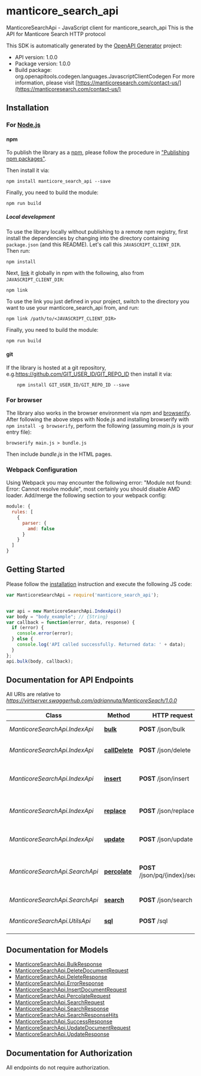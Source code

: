 # manticore_search_api

ManticoreSearchApi - JavaScript client for manticore_search_api
This is the API for Manticore Search HTTP protocol

This SDK is automatically generated by the [OpenAPI Generator](https://openapi-generator.tech) project:

- API version: 1.0.0
- Package version: 1.0.0
- Build package: org.openapitools.codegen.languages.JavascriptClientCodegen
For more information, please visit [https://manticoresearch.com/contact-us/](https://manticoresearch.com/contact-us/)

## Installation

### For [Node.js](https://nodejs.org/)

#### npm

To publish the library as a [npm](https://www.npmjs.com/), please follow the procedure in ["Publishing npm packages"](https://docs.npmjs.com/getting-started/publishing-npm-packages).

Then install it via:

```shell
npm install manticore_search_api --save
```

Finally, you need to build the module:

```shell
npm run build
```

##### Local development

To use the library locally without publishing to a remote npm registry, first install the dependencies by changing into the directory containing `package.json` (and this README). Let's call this `JAVASCRIPT_CLIENT_DIR`. Then run:

```shell
npm install
```

Next, [link](https://docs.npmjs.com/cli/link) it globally in npm with the following, also from `JAVASCRIPT_CLIENT_DIR`:

```shell
npm link
```

To use the link you just defined in your project, switch to the directory you want to use your manticore_search_api from, and run:

```shell
npm link /path/to/<JAVASCRIPT_CLIENT_DIR>
```

Finally, you need to build the module:

```shell
npm run build
```

#### git

If the library is hosted at a git repository, e.g.https://github.com/GIT_USER_ID/GIT_REPO_ID
then install it via:

```shell
    npm install GIT_USER_ID/GIT_REPO_ID --save
```

### For browser

The library also works in the browser environment via npm and [browserify](http://browserify.org/). After following
the above steps with Node.js and installing browserify with `npm install -g browserify`,
perform the following (assuming *main.js* is your entry file):

```shell
browserify main.js > bundle.js
```

Then include *bundle.js* in the HTML pages.

### Webpack Configuration

Using Webpack you may encounter the following error: "Module not found: Error:
Cannot resolve module", most certainly you should disable AMD loader. Add/merge
the following section to your webpack config:

```javascript
module: {
  rules: [
    {
      parser: {
        amd: false
      }
    }
  ]
}
```

## Getting Started

Please follow the [installation](#installation) instruction and execute the following JS code:

```javascript
var ManticoreSearchApi = require('manticore_search_api');


var api = new ManticoreSearchApi.IndexApi()
var body = "body_example"; // {String} 
var callback = function(error, data, response) {
  if (error) {
    console.error(error);
  } else {
    console.log('API called successfully. Returned data: ' + data);
  }
};
api.bulk(body, callback);

```

## Documentation for API Endpoints

All URIs are relative to *https://virtserver.swaggerhub.com/adriannuta/ManticoreSeach/1.0.0*

Class | Method | HTTP request | Description
------------ | ------------- | ------------- | -------------
*ManticoreSearchApi.IndexApi* | [**bulk**](docs/IndexApi.md#bulk) | **POST** /json/bulk | Bulk index operations
*ManticoreSearchApi.IndexApi* | [**callDelete**](docs/IndexApi.md#callDelete) | **POST** /json/delete | Delete a document in an index
*ManticoreSearchApi.IndexApi* | [**insert**](docs/IndexApi.md#insert) | **POST** /json/insert | Create a new document in an index
*ManticoreSearchApi.IndexApi* | [**replace**](docs/IndexApi.md#replace) | **POST** /json/replace | Replace new document in an index
*ManticoreSearchApi.IndexApi* | [**update**](docs/IndexApi.md#update) | **POST** /json/update | Update a document in an index
*ManticoreSearchApi.SearchApi* | [**percolate**](docs/SearchApi.md#percolate) | **POST** /json/pq/{index}/search | Perform reverse search on a percolate index
*ManticoreSearchApi.SearchApi* | [**search**](docs/SearchApi.md#search) | **POST** /json/search | Performs a search
*ManticoreSearchApi.UtilsApi* | [**sql**](docs/UtilsApi.md#sql) | **POST** /sql | Perform SQL requests


## Documentation for Models

 - [ManticoreSearchApi.BulkResponse](docs/BulkResponse.md)
 - [ManticoreSearchApi.DeleteDocumentRequest](docs/DeleteDocumentRequest.md)
 - [ManticoreSearchApi.DeleteResponse](docs/DeleteResponse.md)
 - [ManticoreSearchApi.ErrorResponse](docs/ErrorResponse.md)
 - [ManticoreSearchApi.InsertDocumentRequest](docs/InsertDocumentRequest.md)
 - [ManticoreSearchApi.PercolateRequest](docs/PercolateRequest.md)
 - [ManticoreSearchApi.SearchRequest](docs/SearchRequest.md)
 - [ManticoreSearchApi.SearchResponse](docs/SearchResponse.md)
 - [ManticoreSearchApi.SearchResponseHits](docs/SearchResponseHits.md)
 - [ManticoreSearchApi.SuccessResponse](docs/SuccessResponse.md)
 - [ManticoreSearchApi.UpdateDocumentRequest](docs/UpdateDocumentRequest.md)
 - [ManticoreSearchApi.UpdateResponse](docs/UpdateResponse.md)


## Documentation for Authorization

All endpoints do not require authorization.
